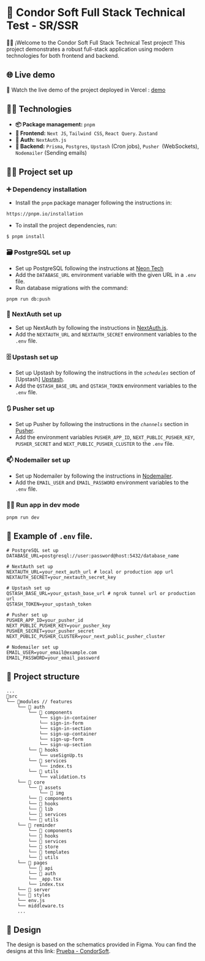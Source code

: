 # 🦅 Condor Soft Full Stack Technical Test - SR/SSR

🙋‍♂️ ¡Welcome to the Condor Soft Full Stack Technical Test project! This project demonstrates a robust full-stack application using modern technologies for both frontend and backend.

## 🌐 Live demo
🔭 Watch the live demo of the project deployed in Vercel :
[demo](https://condor-soft-full-stack-test-ssr.vercel.app/)

## 🧑‍💻 Technologies

- **📦 Package management:** `pnpm`
- **🎨 Frontend:** `Next JS`, `Tailwind CSS`, `React Query`. `Zustand`
- **🛂 Auth:** `NextAuth.js`
- **👔 Backend:** `Prisma`, `Postgres`, `Upstash` (Cron jobs), `Pusher `(WebSockets), `Nodemailer` (Sending emails)

## 👨‍🔧 Project set up

### ➕ Dependency installation

- Install the `pnpm` package manager following the instructions in:
```
https://pnpm.io/installation
```

- To install the project dependencies, run:
```
$ pnpm install
```
### 🗃️ PostgreSQL set up
- Set up PostgreSQL following the instructions at [Neon Tech](https://neon.tech/)
- Add the `DATABASE_URL` environment variable with the given URL in a `.env` file.
- Run database migrations with the command:
```
pnpm run db:push
```

### 🛂 NextAuth set up
- Set up NextAuth by following the instructions in [NextAuth.js](https://next-auth.js.org/getting-started/example).
- Add the `NEXTAUTH_URL` and `NEXTAUTH_SECRET` environment variables to the `.env` file.

### 🗄️ Upstash set up
- Set up Upstash by following the instructions in the *`schedules`* section of [Upstash] [Upstash](https://upstash.com/docs/qstash/features/schedules).
- Add the `QSTASH_BASE_URL` and `QSTASH_TOKEN` environment variables to the `.env` file.

### 🔃 Pusher set up
- Set up Pusher by following the instructions in the *`channels`* section in [Pusher](https://pusher.com/docs/channels/getting_started/javascript/?ref=docs-index).
- Add the environment variables `PUSHER_APP_ID`, `NEXT_PUBLIC_PUSHER_KEY`, `PUSHER_SECRET` and `NEXT_PUBLIC_PUSHER_CLUSTER` to the `.env` file.

### 📫 Nodemailer set up
- Set up Nodemailer by following the instructions in  [Nodemailer](https://nodemailer.com/).
- Add the `EMAIL_USER` and `EMAIL_PASSWORD` environment variables to the `.env` file.

### 🧑‍💻 Run app in dev mode
```
pnpm run dev
```

## 🔐 Example of `.env` file.
```
# PostgreSQL set up
DATABASE_URL=postgresql://user:password@host:5432/database_name

# NextAuth set up
NEXTAUTH_URL=your_next_auth_url # local or production app url
NEXTAUTH_SECRET=your_nextauth_secret_key

# Upstash set up
QSTASH_BASE_URL=your_qstash_base_url # ngrok tunnel url or production url
QSTASH_TOKEN=your_upstash_token

# Pusher set up
PUSHER_APP_ID=your_pusher_id
NEXT_PUBLIC_PUSHER_KEY=your_pusher_key
PUSHER_SECRET=your_pusher_secret
NEXT_PUBLIC_PUSHER_CLUSTER=your_next_public_pusher_cluster

# Nodemailer set up
EMAIL_USER=your_email@example.com
EMAIL_PASSWORD=your_email_password
```

## 🧱 Project structure
```
...
📁src
└── 📁modules // features
    └── 📁 auth
        └── 📁 components
            └── sign-in-container
            └── sign-in-form
            └── sign-in-section
            └── sign-up-container
            └── sign-up-form
            └── sign-up-section
        └── 📁 hooks
            └── useSignUp.ts
        └── 📁 services
            └── index.ts
        └── 📁 utils
            └── validation.ts
    └── 📁 core
        └── 📁 assets
            └── 📁 img
        └── 📁 components
        └── 📁 hooks
        └── 📁 lib
        └── 📁 services
        └── 📁 utils
    └── 📁 reminder
        └── 📁 components
        └── 📁 hooks
        └── 📁 services
        └── 📁 store
        └── 📁 templates
        └── 📁 utils
    └── 📁 pages
        └── 📁 api
        └── 📁 auth
        └── _app.tsx
        └── index.tsx
    └── 📁 server
    └── 📁 styles
    └── env.js
    └── middleware.ts
    ...
```

## 🎨 Design

The design is based on the schematics provided in Figma. You can find the designs at this link: [Prueba - CondorSoft](https://www.figma.com/design/EZLhCjYcr4vDxSE3mpZVr6/Technical-Test?node-id=0-1&t=eMK8tASYXG55hbX9-0).
